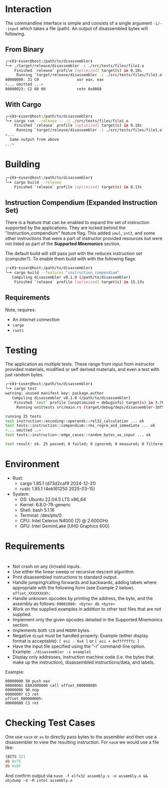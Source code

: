 # Interaction

The commandline interface is simple and consists of a single argument `-i/--input` which takes a file (path). An output of disassembled bytes will following. 

## From Binary

```bash
╭─⦗0⦘─⦗user@host:/path/to/disassembler⦘
╰─➤ ./target/release/disassembler -i ./src/tests/files/file1.o
    Finished `release` profile [optimized] target(s) in 0.10s
     Running `target/release/disassembler -i ./src/tests/files/file1.o`
00000000: 31 C0                 xor eax, eax
<... omitted ...>
00000023: C2 08 00              retn 0x0008
```


## With Cargo

```bash
╭─⦗0⦘─⦗user@host:/path/to/disassembler⦘
╰─➤ cargo run --release -- -i ./src/tests/files/file1.o
    Finished `release` profile [optimized] target(s) in 0.10s
     Running `target/release/disassembler -i ./src/tests/files/file1.o`
<...
  Same output from above
...>
```

# Building

```bash
╭─⦗0⦘─⦗user@host:/path/to/disassembler⦘
╰─➤ cargo build --release
    Finished `release` profile [optimized] target(s) in 0.13s
```

## Instruction Compendium (Expanded Instruction Set)

There is a feature that can be enabled to expand the set of instruction supported by the applications. They are locked behind the "instruction_compendium" feature flag. This added `imul`, `int3`, and some other instructions that were a part of instructor provided resources but were not listed as part of the **Supported Mnemonics** section. 

The default build will still pass just with the reduces instruction set (computer?). To enable them build with with the following flags:

```bash
╭─⦗0⦘─⦗user@host:/path/to/disassembler⦘
╰─➤ cargo build --features "instruction_compendium"
   Compiling disassembler v0.1.0 (/path/to/disassembler)
    Finished `release` profile [optimized] target(s) in 15.13s
```


## Requirements

Note, requires:
- An _internet connection_
- `cargo`
- `rustc`


# Testing 

The application as multiple tests. These range from input from instructor provided materials, modified or self derived materials, and even a test with just random bytes. 

```bash
╭─⦗0⦘─⦗user@host:/path/to/disassembler⦘
╰─➤ cargo test
warning: unused manifest key: package.author
   Compiling disassembler v0.1.0 (/path/to/disassembler)
    Finished `test` profile [unoptimized + debuginfo] target(s) in 3.78s
     Running unittests src/main.rs (target/debug/deps/disassembler-3df5991f70f00c15)

running 25 tests
test instruction::encoding::operands::rel32_calculation ... ok
test tests::instruction::compendium::rmi_regrm_and_immediate ... ok
<... omitted ..>
test tests::instruction::edge_cases::random_bytes_as_input ... ok

test result: ok. 25 passed; 0 failed; 0 ignored; 0 measured; 0 filtered out; finished in 0.18s
```

# Environment

- Rust:
  - cargo 1.85.1 (d73d2caf9 2024-12-31)
  - rustc 1.85.1 (4eb161250 2025-03-15)
- System:
  - OS: Ubuntu 22.04.5 LTS x86_64            
  - Kernel: 6.8.0-79-generic                 
  - Shell: bash 5.1.16                       
  - Terminal: /dev/pts/0                     
  - CPU: Intel Celeron N4000 (2) @ 2.600GHz  
  - GPU: Intel GeminiLake [UHD Graphics 600] 

# Requirements
# 
- Not crash on any (in)valid inputs.
- Use either the linear sweep or recursive descent algorithm.
- Print disassembled instructions to standard output.
- Handle jumping/calling forwards and backwards, adding labels where appropriate with the following form (see Example 2 below). `offset_XXXXXXXXh:`
- Handle unknown opcodes by printing the address, the byte, and the assembly as follows: `00001000: <byte> db <byte>`
- Work on the supplied examples in addition to other test files that are not supplied.
- Implement only the given opcodes detailed in the Supported Mnemonics section.
- Implements both `SIB` and `MODRM` bytes.
- Negative `disp8` must be handled properly. Example (either display format is acceptable): `[ esi - 0x4 ]` or `[ esi + 0xfffffffc ]`
- Have the input file specified using the “-i" command-line option. Example: `./disassembler -i example1`
- Display only addresses, instruction machine code (i.e. the bytes that make up the instruction), disassembled instructions/data, and labels.

Example:
```
00000000 50 push eax
00000001 E802000000 call offset_00000008h
00000006 90 nop
00000007 C3 ret
offset_00000008h:
00000008 C3 ret
```

# Checking Test Cases

One use `nasm` or `as` to directly pass bytes to the assembler and then use a disassembler to view the resulting instruction. For `nasm` we would use a file like:
```asm
[BITS 32]
db 0x75
db 0x0F
```
And confirm output via `nasm -f elfx32 assembly.s -o assembly.o && objdump -d -M intel assembly.o`

